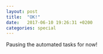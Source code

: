 ```yaml
---
layout: post
title:  "OK!"
date:   2017-06-10 19:26:31 +0200
categories: special
---
```

Pausing the automated tasks for now!
